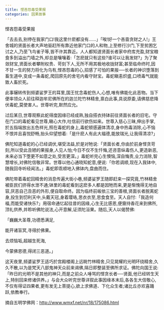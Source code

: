 ```yaml
---
title: 悭吝怨毒受果报
categories: 因果故事
---
```


悭吝怨毒受果报

「去去去,别停在我家门口!我这里什麽都没有……」「唉!好一个吝啬贪财之人!」王舍城的贤面长者大声地驱赶所有靠近他家门口的人和物,上至修行沙门,下至贫困乞讨之人,乃至飞鸟雀子等,皆不许其靠近。人人都知道贤面长者家中府库充盈,财宝粮食多到溢出门墙之外,却总是嚷嚷着:「怎麽就只有这些?谁可以让我发财?」为了聚敛财宝,贤面长者攀附权贵、苛刻下人,无所不用其极地收拢财富;甚至临命终时,因不甘一生的努力将化为乌有,悭吝怨毒的心,招感了可怕的果报──长者的神识堕落到畜生道中,变成一条毒蛇,爬回原先的舍宅内看守财宝。毒蛇瞋恚炽盛,口喷毒气就能致人畜於死。

此事辗转传到频婆娑罗王的耳里,国王忧念毒蛇伤人,心想,唯有佛能化此恶物。当下便率领众人前往释迦牟尼佛所在的迦兰陀竹林精舍,禀白此事,具说原委,请佛慈悲降伏毒蛇,莫使害人。世尊听完,默然应允。

过后某日,世尊观察此蛇得度因缘已经成熟,独自搭衣持钵前往贤面长者的旧宅。守在门口的毒蛇看见世尊,瞋心大作,吐信前行欲伤如来。世尊入慈心三昧,伸出手掌,於五指端放出五色祥光,照在毒蛇的身上,毒蛇顿感遍体清凉,身中热毒消除,心不恼不恨并且喜悦舒畅,抬头仰望想着:「是什麽人有此大福德,能放瑞光,让我得清凉?」

佛陀知道毒蛇的心已经调伏,堪受法益,於是对牠说:「贤面长者,你由於前身悭贪苛刻,所以受此丑陋的果报身,人见人怕;今日不仅不生忏悔,还咨意纵毒伤人,更造新恶,未来必当下堕更不如意之处,受苦更深。」毒蛇听完心生懊恼,深自悔责,业力消除,智慧增长,对佛陀信敬非常。世尊以他心通晓知蛇意,便说:「你若调顺,现在入我钵中,随我回寺听经闻法。」毒蛇即乖顺地入佛钵内,盘曲而住。

佛陀带着毒蛇回精舍的消息传遍大街小巷,频婆娑罗王随即赶来一探究竟,竹林精舍被臣民们挤得水泄不通;钵里的毒蛇看到这麽多人都是因牠而来,更是惭愧得无地自容,厌恶自己丑恶的外形,便自取命终。因为临终前皈依三宝的善根,贤面长者脱离蛇身,投生到忉利天中,头戴天冠,身着璎珞,思衣衣至,思食食至。天人自忖:「我造何福,而能受诸快乐?」用宿命通忆起往昔的因缘,心生无比感恩,便齎持香花来到佛所,顶礼供养,并聆听佛陀说法,心开意解,证须陀洹果。随后,天人以偈赞佛:

「巍巍大圣尊,功德悉满足,

能开诸盲冥,寻得於佛果。

去烦恼垢,超越生死海,

今蒙佛恩德,得闭三恶道。」

这天夜里,频婆娑罗王适巧於宫殿楼阁上远眺竹林精舍,只见晃耀的光明环绕精舍,久久不散,以为是梵天八部鬼神天众前来谒佛,隔日即整装至佛所求证。佛陀向国王说:「昨日的光明不是其他的神只,而是之前众人唾骂的悭贪长者──贤面,他已经转生天上,特别回来修诸供养。」与会大众听完世尊详叙此事因缘本末后,各各生大信敬心,不仅有得证四果者,更有发无上菩提心,欲上求佛道、下化众生者;诸比丘亦欢喜踊跃,依教奉行。


摘自五明学佛网：http://www.wmxf.net/nr/18/175086.html